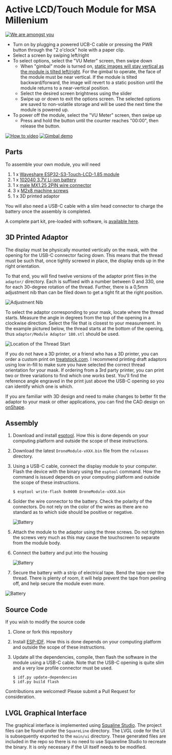 
# Active LCD/Touch Module for MSA Millenium

[![We are amongst you](https://img.youtube.com/vi/RAXS9oAZ2nA/hqdefault.jpg)](https://youtube.com/shorts/RAXS9oAZ2nA)

* Turn on by plugging a powered UCB-C cable or pressing the PWR button through the "2 o'clock" hole with a paper clip.
* Select a screen by swiping left/right
* To select options, select the "VU Meter" screen, then swipe down
   * When "gimbal" mode is turned on, [static images will stay vertical as the module is tilted left/right](https://youtube.com/shorts/xoTwUf5Kzs8). For the gimbal to operate, the face of the module must be near vertical. If the module is tilted backward/forward, the image will revert to a static position until the module returns to a near-vertical position.
   * Select the desired screen brightness using the slider
   * Swipe up or down to exit the options screen. The selected options are saved to non-volatile storage and will be used the next time the module is powered up.
* To power off the module, select the "VU Meter" screen, then swipe up
   * Press and hold the button until the counter reaches "00:00", then release the button.

[![How to video](https://img.youtube.com/vi/vYDvSj9ELww/hqdefault.jpg)](https://youtube.com/shorts/vYDvSj9ELww)
[![Gimbal demo](https://img.youtube.com/vi/xoTwUf5Kzs8/hqdefault.jpg)](https://youtube.com/shorts/xoTwUf5Kzs8)

## Parts

To assemble your own module, you will need

1. 1 x [Waveshare ESP32-S3-Touch-LCD-1.85 module](https://www.waveshare.com/wiki/ESP32-S3-Touch-LCD-1.85)
2. 1 x [102040 3.7V Li-ion battery](https://www.aliexpress.com/item/3256802795997758.html)
3. 1 x [male MX1.25 2PIN wire connector](https://www.aliexpress.us/item/3256807090795780.html)
4. 3 x [M2x8 machine screws](https://www.amazon.com/cSeao-100pcs-Phillips-Machine-Stainless/dp/B0CMCRW6N5)
5. 1 x 3D printed adaptor

You will also need a USB-C cable with a slim head connector to charge the battery once the assembly is completed.

A complete part kit, pre-loaded with software, is [available here](https://www.etsy.com/listing/4356263442/electronic-components-for-drone-module).

## 3D Printed Adaptor

The display must be physically mounted vertically on the mask, with the opening for the USB-C connector facing down.
This means that the thread must be such that, once tightly screwed in place, the display ends up in the
right orientation.

To that end, you will find twelve versions of the adaptor print files in the `adaptor/` directory. Each is suffixed with a number between 0 and 330, one for each 30-degree rotation of the thread. Further, there is a 0,5mm adjustment nib than can be filed down to get a tight fit at the right position.

![Adjustment Nib](docs/images/nib.png)

To select the adaptor corresponding to your mask, locate where the thread starts. Measure the angle in degrees from the top of the opening in a clockwise direction. Select the file that is closest to your measurement. In the example pictured below, the thread starts at the bottom of the opening, thus `adaptor/Module Adaptor 180.stl` should be used.

![Location of the Thread Start](docs/images/thread.jpg)

If you do not have a 3D printer, or a friend who has a 3D printer, you can order a custom print on [treatstock.com](http://treatstock.com). I recommend printing draft adaptors using low in-fill to make sure you have selected the correct thread orientation for your mask. If ordering from a 3rd party printer, you can print two or three variations to find which one works best. You'll find the reference angle engraved in the print just above the USB-C opening so you can identify which one is which.

If you are familiar with 3D design and need to make changes to better fit the adaptor to your mask or other applications,
you can find the CAD design on [onShape](https://cad.onshape.com/documents/bc1f5a716a4c4820f004ee89/w/ae24f4372222ef2d74587ff9/e/df42568fb9024952c10272b5).

## Assembly

1. Download and install [esptool](https://github.com/espressif/esptool/releases). How this is done depends on your computing platform and outside the scope of these instructions.

1. Download the latest `DroneModule-vXXX.bin` file from the `releases` directory.

1. Using a USB-C cable, connect the display module to your computer. Flash the device with the binary using the `esptool` command. How the command is issued depends on your computing platform and outside the scope of these instructions.

    ```
    $ esptool write-flash 0x0000 DroneModule-vXXX.bin
    ```

1. Solder the wire connector to the battery. Check the polarity of the connectors. Do not rely on the color of the wires as there are no standard as to which side should be positive or negative.

    ![Battery](docs/images/battery1.jpg)

1. Attach the module to the adaptor using the three screws. Do not tighten the screws very much as this may cause the touchscreen to separate from the module body.

1. Connect the battery and put into the housing

    ![Battery](docs/images/battery2.jpg)

1. Secure the battery with a strip of electrical tape. Bend the tape over the thread. There is plenty of room, it will help prevent the tape from peeling off, and help secure the module even more.

![Battery](docs/images/battery3.jpg)

## Source Code

If you wish to modify the source code

1. Clone or fork this repository

1. Install [ESP-IDF](https://docs.espressif.com/projects/esp-idf/en/stable/esp32/index.html). How this is done depends on your computing platform and outside the scope of these instructions.

1. Update all the dependencies, compile, then flash the software in the module using a USB-C cable. Note that the USB-C opening is quite slim and a very low profile connector must be used.

    ```
    $ idf.py update-dependencies
    $ idf.py build flash
    ```

Contributions are welcomed! Please submit a Pull Request for consideration.

## LVGL Graphical Interface

The graphical interface is implemented using [Squaline Studio](https://squareline.io/). The project files can be found under the `SquareLine` directory. The LVGL code for the UI is subsequently exported to the `main/ui` directory. These generated files are included in the repo so there is no need to use Squareline Studio to recreate the binary. It is only necessary if the UI itself needs to be modified.